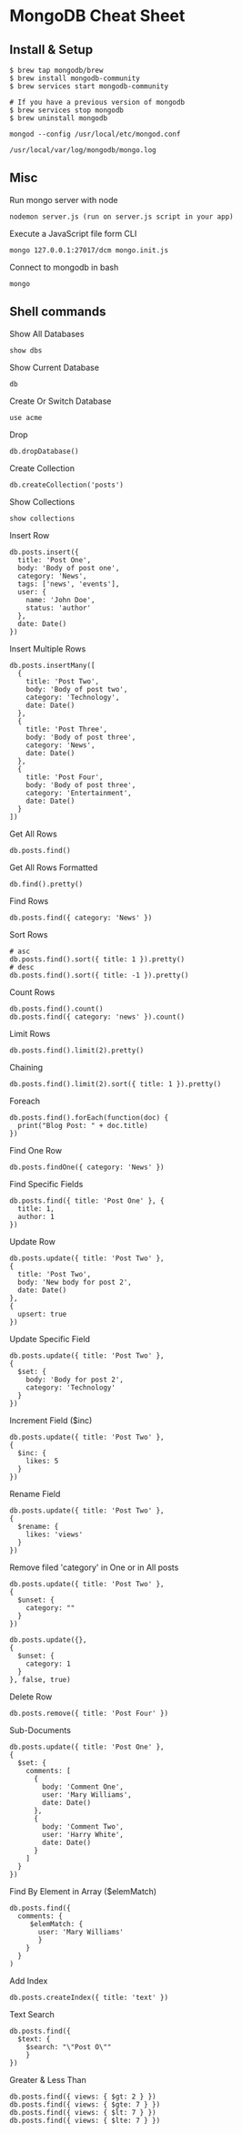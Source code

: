 # MongoDB Cheat Sheet

## Install & Setup

```
$ brew tap mongodb/brew
$ brew install mongodb-community
$ brew services start mongodb-community

# If you have a previous version of mongodb
$ brew services stop mongodb
$ brew uninstall mongodb

mongod --config /usr/local/etc/mongod.conf

/usr/local/var/log/mongodb/mongo.log
```

## Misc

Run mongo server with node

```
nodemon server.js (run on server.js script in your app)
```

Execute a JavaScript file form CLI

```
mongo 127.0.0.1:27017/dcm mongo.init.js
```

Connect to mongodb in bash

```
mongo
```

## Shell commands

Show All Databases

```
show dbs
```

Show Current Database

```
db
```

Create Or Switch Database

```
use acme
```

Drop

```
db.dropDatabase()
```

Create Collection

```
db.createCollection('posts')
```

Show Collections

```
show collections
```

Insert Row

```
db.posts.insert({
  title: 'Post One',
  body: 'Body of post one',
  category: 'News',
  tags: ['news', 'events'],
  user: {
    name: 'John Doe',
    status: 'author'
  },
  date: Date()
})
```

Insert Multiple Rows

```
db.posts.insertMany([
  {
    title: 'Post Two',
    body: 'Body of post two',
    category: 'Technology',
    date: Date()
  },
  {
    title: 'Post Three',
    body: 'Body of post three',
    category: 'News',
    date: Date()
  },
  {
    title: 'Post Four',
    body: 'Body of post three',
    category: 'Entertainment',
    date: Date()
  }
])
```

Get All Rows

```
db.posts.find()
```

Get All Rows Formatted

```
db.find().pretty()
```

Find Rows

```
db.posts.find({ category: 'News' })
```

Sort Rows

```
# asc
db.posts.find().sort({ title: 1 }).pretty()
# desc
db.posts.find().sort({ title: -1 }).pretty()
```

Count Rows

```
db.posts.find().count()
db.posts.find({ category: 'news' }).count()
```

Limit Rows

```
db.posts.find().limit(2).pretty()
```

Chaining

```
db.posts.find().limit(2).sort({ title: 1 }).pretty()
```

Foreach

```
db.posts.find().forEach(function(doc) {
  print("Blog Post: " + doc.title)
})
```

Find One Row

```
db.posts.findOne({ category: 'News' })
```

Find Specific Fields

```
db.posts.find({ title: 'Post One' }, {
  title: 1,
  author: 1
})
```

Update Row

```
db.posts.update({ title: 'Post Two' },
{
  title: 'Post Two',
  body: 'New body for post 2',
  date: Date()
},
{
  upsert: true
})
```

Update Specific Field

```
db.posts.update({ title: 'Post Two' },
{
  $set: {
    body: 'Body for post 2',
    category: 'Technology'
  }
})
```

Increment Field (\$inc)

```
db.posts.update({ title: 'Post Two' },
{
  $inc: {
    likes: 5
  }
})
```

Rename Field

```
db.posts.update({ title: 'Post Two' },
{
  $rename: {
    likes: 'views'
  }
})
```

Remove filed 'category' in One or in All posts

```
db.posts.update({ title: 'Post Two' },
{
  $unset: {
    category: ""
  }
})

db.posts.update({},
{
  $unset: {
    category: 1
  }
}, false, true)
```

Delete Row

```
db.posts.remove({ title: 'Post Four' })
```

Sub-Documents

```
db.posts.update({ title: 'Post One' },
{
  $set: {
    comments: [
      {
        body: 'Comment One',
        user: 'Mary Williams',
        date: Date()
      },
      {
        body: 'Comment Two',
        user: 'Harry White',
        date: Date()
      }
    ]
  }
})
```

Find By Element in Array (\$elemMatch)

```
db.posts.find({
  comments: {
     $elemMatch: {
       user: 'Mary Williams'
       }
    }
  }
)
```

Add Index

```
db.posts.createIndex({ title: 'text' })
```

Text Search

```
db.posts.find({
  $text: {
    $search: "\"Post O\""
    }
})
```

Greater & Less Than

```
db.posts.find({ views: { $gt: 2 } })
db.posts.find({ views: { $gte: 7 } })
db.posts.find({ views: { $lt: 7 } })
db.posts.find({ views: { $lte: 7 } })
```
